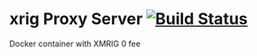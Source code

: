 # xrig Proxy Server [![Build Status](https://travis-ci.org/redoracle/xrig.svg?branch=master)](https://travis-ci.org/redoracle/xrig)

Docker container with XMRIG 0 fee
